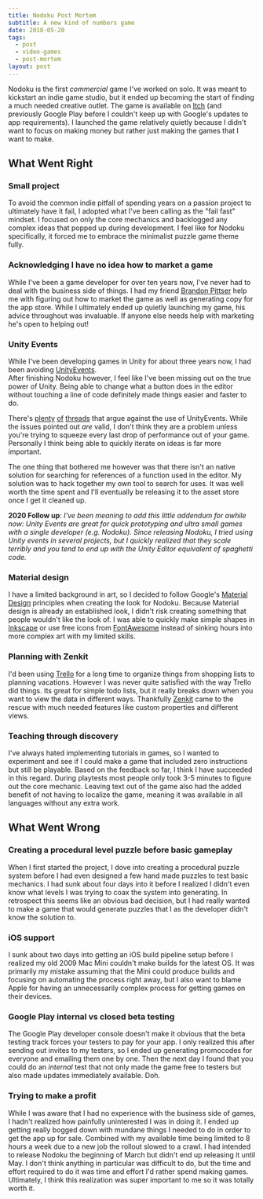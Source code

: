 ```yaml
---
title: Nodoku Post Mortem
subtitle: A new kind of numbers game
date: 2018-05-20
tags: 
  - post
  - video-games
  - post-mortem
layout: post
---
```


Nodoku is the first _commercial_ game I've worked on solo. It was meant to kickstart an indie game studio, but it ended up becoming the start of finding a much needed creative outlet. The game is available on [Itch](https://gamesrightmeow.itch.io/nodoku) (and previously Google Play before I couldn't keep up with Google's updates to app requirements). I launched the game relatively quietly because I didn't want to focus on making money but rather just making the games that I want to make.

## What Went Right

### Small project

To avoid the common indie pitfall of spending years on a passion project to ultimately have it fail, I adopted what I've been calling as the "fail fast" mindset. I focused on only the core mechanics and backlogged any complex ideas that popped up during development. I feel like for Nodoku specifically, it forced me to embrace the minimalist puzzle game theme fully.

### Acknowledging I have no idea how to market a game

While I've been a game developer for over ten years now, I've never had to deal with the business side of things. I had my friend [Brandon Pittser](mailto:pittser140@gmail) help me with figuring out how to market the game as well as generating copy for the app store. While I ultimately ended up quietly launching my game, his advice throughout was invaluable. If anyone else needs help with marketing he's open to helping out!

### Unity Events

While I've been developing games in Unity for about three years now, I had been avoiding [UnityEvents](https://docs.unity3d.com/Manual/UnityEvents.html).  
After finishing Nodoku however, I feel like I've been missing out on the true power of Unity. Being able to change what a button does in the editor without touching a line of code definitely made things easier and faster to do.

There's [plenty](https://jacksondunstan.com/articles/3335) [of](https://www.reddit.com/r/Unity3D/comments/35oekm/delegate_events_vs_unityevent_which_one_is/) [threads](https://answers.unity.com/questions/1358219/update-vs-delegate-events.html) that argue against the use of UnityEvents. While the issues pointed out _are_ valid, I don't think they are a problem unless you're trying to squeeze every last drop of performance out of your game. Personally I think being able to quickly iterate on ideas is far more important.

The one thing that bothered me however was that there isn't an native solution for searching for references of a function used in the editor. My solution was to hack together my own tool to search for uses. It was well worth the time spent and I'll eventually be releasing it to the asset store once I get it cleaned up.

**2020 Follow up**: _I've been meaning to add this little addendum for awhile now: Unity Events are great for quick prototyping and ultra small games with a single developer (e.g. Nodoku). Since releasing Nodoku, I tried using Unity events in several projects, but I quickly realized that they scale terribly and you tend to end up with the Unity Editor equivalent of spaghetti code._

### Material design

I have a limited background in art, so I decided to follow Google's [Material Design](https://material.io/) principles when creating the look for Nodoku. Because Material design is already an established look, I didn't risk creating something that people wouldn't like the look of. I was able to quickly make simple shapes in [Inkscape](https://inkscape.org/) or use free icons from [FontAwesome](https://fontawesome.com/) instead of sinking hours into more complex art with my limited skills.

### Planning with Zenkit

I'd been using [Trello](https://trello.com/) for a long time to organize things from shopping lists to planning vacations. However I was never quite satisfied with the way Trello did things. Its great for simple todo lists, but it really breaks down when you want to view the data in different ways. Thankfully [Zenkit](https://zenkit.com/) came to the rescue with much needed features like custom properties and different views.

### Teaching through discovery

I've always hated implementing tutorials in games, so I wanted to experiment and see if I could make a game that included zero instructions but still be playable. Based on the feedback so far, I think I have succeeded in this regard. During playtests most people only took 3-5 minutes to figure out the core mechanic. Leaving text out of the game also had the added benefit of not having to localize the game, meaning it was available in all languages without any extra work.

## What Went Wrong

### Creating a procedural level puzzle before basic gameplay

When I first started the project, I dove into creating a procedural puzzle system before I had even designed a few hand made puzzles to test basic mechanics. I had sunk about four days into it before I realized I didn't even know what levels I was trying to coax the system into generating. In retrospect this seems like an obvious bad decision, but I had really wanted to make a game that would generate puzzles that I as the developer didn't know the solution to.

### iOS support

I sunk about two days into getting an iOS build pipeline setup before I realized my old 2009 Mac Mini couldn't make builds for the latest OS. It was primarily my mistake assuming that the Mini could produce builds and focusing on automating the process right away, but I also want to blame Apple for having an unnecessarily complex process for getting games on their devices.

### Google Play internal vs closed beta testing

The Google Play developer console doesn't make it obvious that the beta testing track forces your testers to pay for your app. I only realized this after sending out invites to my testers, so I ended up generating promocodes for everyone and emailing them one by one. Then the next day I found that you could do an _internal_ test that not only made the game free to testers but also made updates immediately available. Doh.

### Trying to make a profit

While I was aware that I had no experience with the business side of games, I hadn't realized how painfully uninterested I was in doing it. I ended up getting really bogged down with mundane things I needed to do in order to get the app up for sale. Combined with my available time being limited to 8 hours a week due to a new job the rollout slowed to a crawl. I had intended to release Nodoku the beginning of March but didn't end up releasing it until May. I don't think anything in particular was difficult to do, but the time and effort required to do it was time and effort I'd rather spend making games. Ultimately, I think this realization was super important to me so it was totally worth it.
